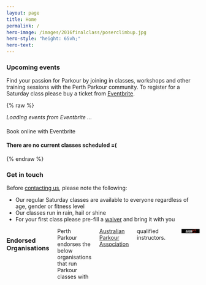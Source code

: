 ```yaml
---
layout: page
title: Home
permalink: /
hero-image: /images/2016finalclass/poserclimbup.jpg
hero-style: "height: 65vh;"
hero-text:
---
```


### Upcoming events

Find your passion for Parkour by joining in classes, workshops and other training sessions with the Perth Parkour community. To register for a Saturday class please buy a ticket from [Eventbrite](https://www.eventbrite.com.au/o/perth-parkour-inc-8630642536).

{% raw %}
<div>
<div id="events">
<p v-if="!events" class="text-center"><i>Loading events from Eventbrite ...</i></p>
<div class="callout" v-cloak v-for="event in events">
  <h4 v-html="event.name.html"></h4>
  <a class="button" v-bind:href="event.url" target="_blank">Book online with Eventbrite</a>
  <div v-html="event.description.html"></div>
</div>
<h4 v-cloak v-if="events == 0">There are no current classes scheduled =(</h4>
</div>
<script>
document.onreadystatechange = function () {
    if (document.readyState == 'complete') {
        $.get("https://www.eventbriteapi.com/v3/users/me/owned_events/?token=3HTPZLQ7T4LOE2DJQAIY&format=json&status=live", function(data) {
            window.app = new Vue({
                el: '#events',
                data: {
                    message: 'Hello Vue!',
                    events: data.events
                }
            });
        })
    }
};
</script>
</div>
{% endraw %}

### Get in touch

Before <a href="/contact">contacting us</a>, please note the following:

 - Our regular Saturday classes are available to everyone regardless of age, gender or fitness level
 - Our classes run in rain, hail or shine
 - For your first class please pre-fill a [waiver](http://www.parkour.asn.au/docs/APA_waiver.pdf) and bring it with you

<div class="row"><div class="columns text-center">
<h3>Endorsed Organisations</h3>
Perth Parkour endorses the below organisations that run Parkour classes with <a href="http://parkour.asn.au/">Australian Parkour Association</a> qualified instructors.<hr>
<a href="http://www.ninjaacademy.com.au/" target="_blank"><img title="Ninja Academy" src="/images/parkour/ninjaacademy.jpg" class="thumbnail" title="Ninja Academy"></a></div>
</div>
